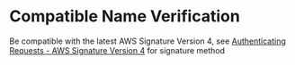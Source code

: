# Compatible Name Verification

Be compatible with the latest AWS Signature Version 4, see [Authenticating Requests - AWS Signature Version 4](https://docs.aws.amazon.com/AmazonS3/latest/API/sig-v4-authenticating-requests.html) for signature method
